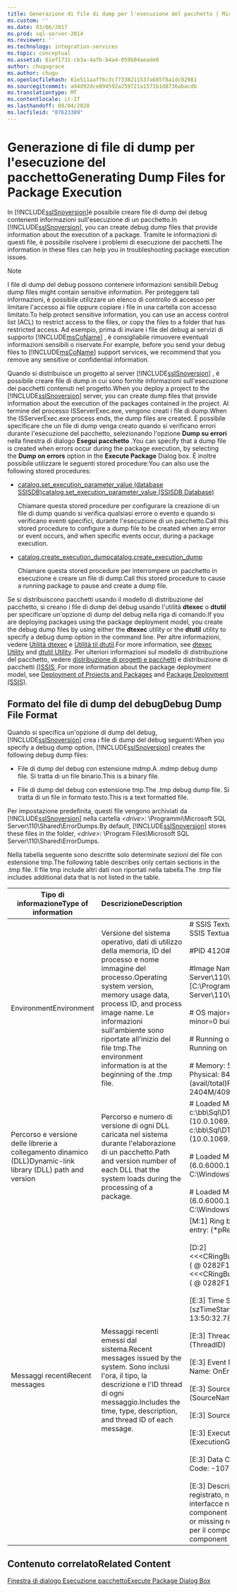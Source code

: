 ```yaml
---
title: Generazione di file di dump per l'esecuzione del pacchetto | Microsoft Docs
ms.custom: ''
ms.date: 03/06/2017
ms.prod: sql-server-2014
ms.reviewer: ''
ms.technology: integration-services
ms.topic: conceptual
ms.assetid: 61ef1731-cb3a-4afb-b4a4-059b04aeade0
author: chugugrace
ms.author: chugu
ms.openlocfilehash: 61e511aaff6c3c77338211537a685f8a1dc82981
ms.sourcegitcommit: ad4d92dce894592a259721a1571b1d8736abacdb
ms.translationtype: MT
ms.contentlocale: it-IT
ms.lasthandoff: 08/04/2020
ms.locfileid: "87623389"
---
```

# <a name="generating-dump-files-for-package-execution"></a><span data-ttu-id="f1361-102">Generazione di file di dump per l'esecuzione del pacchetto</span><span class="sxs-lookup"><span data-stu-id="f1361-102">Generating Dump Files for Package Execution</span></span>
  <span data-ttu-id="f1361-103">In [!INCLUDE[ssISnoversion](../../includes/ssisnoversion-md.md)]è possibile creare file di dump del debug contenenti informazioni sull'esecuzione di un pacchetto.</span><span class="sxs-lookup"><span data-stu-id="f1361-103">In [!INCLUDE[ssISnoversion](../../includes/ssisnoversion-md.md)], you can create debug dump files that provide information about the execution of a package.</span></span> <span data-ttu-id="f1361-104">Tramite le informazioni di questi file, è possibile risolvere i problemi di esecuzione dei pacchetti.</span><span class="sxs-lookup"><span data-stu-id="f1361-104">The information in these files can help you in troubleshooting package execution issues.</span></span>  
  
> [!NOTE]  
>  <span data-ttu-id="f1361-105">I file di dump del debug possono contenere informazioni sensibili.</span><span class="sxs-lookup"><span data-stu-id="f1361-105">Debug dump files might contain sensitive information.</span></span> <span data-ttu-id="f1361-106">Per proteggere tali informazioni, è possibile utilizzare un elenco di controllo di accesso per limitare l'accesso ai file oppure copiare i file in una cartella con accesso limitato.</span><span class="sxs-lookup"><span data-stu-id="f1361-106">To help protect sensitive information, you can use an access control list (ACL) to restrict access to the files, or copy the files to a folder that has restricted access.</span></span> <span data-ttu-id="f1361-107">Ad esempio, prima di inviare i file del debug ai servizi di supporto [!INCLUDE[msCoName](../../includes/msconame-md.md)] , è consigliabile rimuovere eventuali informazioni sensibili o riservate.</span><span class="sxs-lookup"><span data-stu-id="f1361-107">For example, before you send your debug files to [!INCLUDE[msCoName](../../includes/msconame-md.md)] support services, we recommend that you remove any sensitive or confidential information.</span></span>  
  
 <span data-ttu-id="f1361-108">Quando si distribuisce un progetto al server [!INCLUDE[ssISnoversion](../../includes/ssisnoversion-md.md)] , è possibile creare file di dump in cui sono fornite informazioni sull'esecuzione dei pacchetti contenuti nel progetto.</span><span class="sxs-lookup"><span data-stu-id="f1361-108">When you deploy a project to the [!INCLUDE[ssISnoversion](../../includes/ssisnoversion-md.md)] server, you can create dump files that provide information about the execution of the packages contained in the project.</span></span> <span data-ttu-id="f1361-109">Al termine del processo ISServerExec.exe, vengono creati i file di dump.</span><span class="sxs-lookup"><span data-stu-id="f1361-109">When the ISServerExec.exe process ends, the dump files are created.</span></span> <span data-ttu-id="f1361-110">È possibile specificare che un file di dump venga creato quando si verificano errori durante l'esecuzione del pacchetto, selezionando l'opzione **Dump su errori** nella finestra di dialogo **Esegui pacchetto** .</span><span class="sxs-lookup"><span data-stu-id="f1361-110">You can specify that a dump file is created when errors occur during the package execution, by selecting the **Dump on errors** option in the **Execute Package** Dialog box.</span></span> <span data-ttu-id="f1361-111">È inoltre possibile utilizzare le seguenti stored procedure:</span><span class="sxs-lookup"><span data-stu-id="f1361-111">You can also use the following stored procedures:</span></span>  
  
-   [<span data-ttu-id="f1361-112">catalog.set_execution_parameter_value &#40;database SSISDB&#41;</span><span class="sxs-lookup"><span data-stu-id="f1361-112">catalog.set_execution_parameter_value &#40;SSISDB Database&#41;</span></span>](/sql/integration-services/system-stored-procedures/catalog-set-execution-parameter-value-ssisdb-database)  
  
     <span data-ttu-id="f1361-113">Chiamare questa stored procedure per configurare la creazione di un file di dump quando si verifica qualsiasi errore o evento e quando si verificano eventi specifici, durante l'esecuzione di un pacchetto.</span><span class="sxs-lookup"><span data-stu-id="f1361-113">Call this stored procedure to configure a dump file to be created when any error or event occurs, and when specific events occur, during a package execution.</span></span>  
  
-   [<span data-ttu-id="f1361-114">catalog.create_execution_dump</span><span class="sxs-lookup"><span data-stu-id="f1361-114">catalog.create_execution_dump</span></span>](/sql/integration-services/system-stored-procedures/catalog-create-execution-dump)  
  
     <span data-ttu-id="f1361-115">Chiamare questa stored procedure per interrompere un pacchetto in esecuzione e creare un file di dump.</span><span class="sxs-lookup"><span data-stu-id="f1361-115">Call this stored procedure to cause a running package to pause and create a dump file.</span></span>  
  
 <span data-ttu-id="f1361-116">Se si distribuiscono pacchetti usando il modello di distribuzione del pacchetto, si creano i file di dump del debug usando l'utilità **dtexec** o **dtutil** per specificare un'opzione di dump del debug nella riga di comando.</span><span class="sxs-lookup"><span data-stu-id="f1361-116">If you are deploying packages using the package deployment model, you create the debug dump files by using either the **dtexec** utility or the **dtutil** utility to specify a debug dump option in the command line.</span></span> <span data-ttu-id="f1361-117">Per altre informazioni, vedere [Utilità dtexec](../packages/dtexec-utility.md) e [Utilità til dtutil](../dtutil-utility.md).</span><span class="sxs-lookup"><span data-stu-id="f1361-117">For more information, see [dtexec Utility](../packages/dtexec-utility.md) and [dtutil Utility](../dtutil-utility.md).</span></span> <span data-ttu-id="f1361-118">Per ulteriori informazioni sul modello di distribuzione del pacchetto, vedere [distribuzione di progetti e pacchetti](../packages/deploy-integration-services-ssis-projects-and-packages.md) e distribuzione di pacchetti [&#40;&#41;SSIS ](../packages/legacy-package-deployment-ssis.md).</span><span class="sxs-lookup"><span data-stu-id="f1361-118">For more information about the package deployment model, see [Deployment of Projects and Packages](../packages/deploy-integration-services-ssis-projects-and-packages.md) and [Package Deployment &#40;SSIS&#41;](../packages/legacy-package-deployment-ssis.md).</span></span>  
  
## <a name="debug-dump-file-format"></a><span data-ttu-id="f1361-119">Formato del file di dump del debug</span><span class="sxs-lookup"><span data-stu-id="f1361-119">Debug Dump File Format</span></span>  
 <span data-ttu-id="f1361-120">Quando si specifica un'opzione di dump del debug, [!INCLUDE[ssISnoversion](../../includes/ssisnoversion-md.md)] crea i file di dump del debug seguenti:</span><span class="sxs-lookup"><span data-stu-id="f1361-120">When you specify a debug dump option, [!INCLUDE[ssISnoversion](../../includes/ssisnoversion-md.md)] creates the following debug dump files:</span></span>  
  
-   <span data-ttu-id="f1361-121">File di dump del debug con estensione mdmp.</span><span class="sxs-lookup"><span data-stu-id="f1361-121">A .mdmp debug dump file.</span></span> <span data-ttu-id="f1361-122">Si tratta di un file binario.</span><span class="sxs-lookup"><span data-stu-id="f1361-122">This is a binary file.</span></span>  
  
-   <span data-ttu-id="f1361-123">File di dump del debug con estensione tmp.</span><span class="sxs-lookup"><span data-stu-id="f1361-123">The .tmp debug dump file.</span></span> <span data-ttu-id="f1361-124">Si tratta di un file in formato testo.</span><span class="sxs-lookup"><span data-stu-id="f1361-124">This is a text formatted file.</span></span>  
  
 <span data-ttu-id="f1361-125">Per impostazione predefinita, questi file vengono archiviati da [!INCLUDE[ssISnoversion](../../includes/ssisnoversion-md.md)] nella cartella *\<drive>:* \Programmi\Microsoft SQL Server\110\Shared\ErrorDumps.</span><span class="sxs-lookup"><span data-stu-id="f1361-125">By default, [!INCLUDE[ssISnoversion](../../includes/ssisnoversion-md.md)] stores these files in the folder, *\<drive>:* \Program Files\Microsoft SQL Server\110\Shared\ErrorDumps.</span></span>  
  
 <span data-ttu-id="f1361-126">Nella tabella seguente sono descritte solo determinate sezioni del file con estensione tmp.</span><span class="sxs-lookup"><span data-stu-id="f1361-126">The following table describes only certain sections in the .tmp file.</span></span> <span data-ttu-id="f1361-127">Il file tmp include altri dati non riportati nella tabella.</span><span class="sxs-lookup"><span data-stu-id="f1361-127">The .tmp file includes additional data that is not listed in the table.</span></span>  
  
|<span data-ttu-id="f1361-128">Tipo di informazione</span><span class="sxs-lookup"><span data-stu-id="f1361-128">Type of information</span></span>|<span data-ttu-id="f1361-129">Descrizione</span><span class="sxs-lookup"><span data-stu-id="f1361-129">Description</span></span>|<span data-ttu-id="f1361-130">Esempio</span><span class="sxs-lookup"><span data-stu-id="f1361-130">Example</span></span>|  
|-------------------------|-----------------|-------------|  
|<span data-ttu-id="f1361-131">Environment</span><span class="sxs-lookup"><span data-stu-id="f1361-131">Environment</span></span>|<span data-ttu-id="f1361-132">Versione del sistema operativo, dati di utilizzo della memoria, ID del processo e nome immagine del processo.</span><span class="sxs-lookup"><span data-stu-id="f1361-132">Operating system version, memory usage data, process ID, and process image name.</span></span> <span data-ttu-id="f1361-133">Le informazioni sull'ambiente sono riportate all'inizio del file tmp.</span><span class="sxs-lookup"><span data-stu-id="f1361-133">The environment information is at the beginning of the .tmp file.</span></span>|<span data-ttu-id="f1361-134"># SSIS Textual Dump taken at 9/13/2007 1:50:34 PM</span><span class="sxs-lookup"><span data-stu-id="f1361-134"># SSIS Textual Dump taken at 9/13/2007 1:50:34 PM</span></span><br /><br /> <span data-ttu-id="f1361-135">#PID 4120</span><span class="sxs-lookup"><span data-stu-id="f1361-135">#PID 4120</span></span><br /><br /> <span data-ttu-id="f1361-136">#Image Name [C:\Program Files\Microsoft SQL Server\110\DTS\Binn\DTExec.exe]</span><span class="sxs-lookup"><span data-stu-id="f1361-136">#Image Name [C:\Program Files\Microsoft SQL Server\110\DTS\Binn\DTExec.exe]</span></span><br /><br /> <span data-ttu-id="f1361-137"># OS major=6 minor=0 build=6000</span><span class="sxs-lookup"><span data-stu-id="f1361-137"># OS major=6 minor=0 build=6000</span></span><br /><br /> <span data-ttu-id="f1361-138"># Running on 2 amd64 processors under WOW64</span><span class="sxs-lookup"><span data-stu-id="f1361-138"># Running on 2 amd64 processors under WOW64</span></span><br /><br /> <span data-ttu-id="f1361-139"># Memory: 58% in use.</span><span class="sxs-lookup"><span data-stu-id="f1361-139"># Memory: 58% in use.</span></span> <span data-ttu-id="f1361-140">Physical: 845M/2044M  Paging: 2404M/4095M (avail/total)</span><span class="sxs-lookup"><span data-stu-id="f1361-140">Physical: 845M/2044M  Paging: 2404M/4095M (avail/total)</span></span>|  
|<span data-ttu-id="f1361-141">Percorso e versione delle librerie a collegamento dinamico (DLL)</span><span class="sxs-lookup"><span data-stu-id="f1361-141">Dynamic-link library (DLL) path and version</span></span>|<span data-ttu-id="f1361-142">Percorso e numero di versione di ogni DLL caricata nel sistema durante l'elaborazione di un pacchetto.</span><span class="sxs-lookup"><span data-stu-id="f1361-142">Path and version number of each DLL that the system loads during the processing of a package.</span></span>|<span data-ttu-id="f1361-143"># Loaded Module: c:\bb\Sql\DTS\src\bin\debug\i386\DTExec.exe (10.0.1069.5)</span><span class="sxs-lookup"><span data-stu-id="f1361-143"># Loaded Module: c:\bb\Sql\DTS\src\bin\debug\i386\DTExec.exe (10.0.1069.5)</span></span><br /><br /> <span data-ttu-id="f1361-144"># Loaded Module: C:\Windows\SysWOW64\ntdll.dll (6.0.6000.16386)</span><span class="sxs-lookup"><span data-stu-id="f1361-144"># Loaded Module: C:\Windows\SysWOW64\ntdll.dll (6.0.6000.16386)</span></span><br /><br /> <span data-ttu-id="f1361-145"># Loaded Module: C:\Windows\syswow64\kernel32.dll (6.0.6000.16386)</span><span class="sxs-lookup"><span data-stu-id="f1361-145"># Loaded Module: C:\Windows\syswow64\kernel32.dll (6.0.6000.16386)</span></span>|  
|<span data-ttu-id="f1361-146">Messaggi recenti</span><span class="sxs-lookup"><span data-stu-id="f1361-146">Recent messages</span></span>|<span data-ttu-id="f1361-147">Messaggi recenti emessi dal sistema.</span><span class="sxs-lookup"><span data-stu-id="f1361-147">Recent messages issued by the system.</span></span> <span data-ttu-id="f1361-148">Sono inclusi l'ora, il tipo, la descrizione e l'ID thread di ogni messaggio.</span><span class="sxs-lookup"><span data-stu-id="f1361-148">Includes the time, type, description, and thread ID of each message.</span></span>|<span data-ttu-id="f1361-149">[M:1]   Ring buffer entry:              (\*pRecord)</span><span class="sxs-lookup"><span data-stu-id="f1361-149">[M:1]   Ring buffer entry:              (\*pRecord)</span></span><br /><br /> <span data-ttu-id="f1361-150">[D:2]      <<\<CRingBufferLogging::RingBufferLoggingRecord>>> ( \@ 0282F1A8 )</span><span class="sxs-lookup"><span data-stu-id="f1361-150">[D:2]      <<\<CRingBufferLogging::RingBufferLoggingRecord>>> ( \@ 0282F1A8 )</span></span><br /><br /> <span data-ttu-id="f1361-151">[E:3]         Time Stamp: 2007-09-13 13:50:32.786      (szTimeStamp)</span><span class="sxs-lookup"><span data-stu-id="f1361-151">[E:3]         Time Stamp: 2007-09-13 13:50:32.786      (szTimeStamp)</span></span><br /><br /> <span data-ttu-id="f1361-152">[E:3]         Thread ID: 2368           (ThreadID)</span><span class="sxs-lookup"><span data-stu-id="f1361-152">[E:3]         Thread ID: 2368           (ThreadID)</span></span><br /><br /> <span data-ttu-id="f1361-153">[E:3]         Event Name: OnError                        (EventName)</span><span class="sxs-lookup"><span data-stu-id="f1361-153">[E:3]         Event Name: OnError                        (EventName)</span></span><br /><br /> <span data-ttu-id="f1361-154">[E:3]         Source Name:                (SourceName)</span><span class="sxs-lookup"><span data-stu-id="f1361-154">[E:3]         Source Name:                (SourceName)</span></span><br /><br /> <span data-ttu-id="f1361-155">[E:3]         Source ID:                        (SourceID)</span><span class="sxs-lookup"><span data-stu-id="f1361-155">[E:3]         Source ID:                        (SourceID)</span></span><br /><br /> <span data-ttu-id="f1361-156">[E:3]         Execution ID:                 (ExecutionGUID)</span><span class="sxs-lookup"><span data-stu-id="f1361-156">[E:3]         Execution ID:                 (ExecutionGUID)</span></span><br /><br /> <span data-ttu-id="f1361-157">[E:3]         Data Code: -1073446879              (DataCode)</span><span class="sxs-lookup"><span data-stu-id="f1361-157">[E:3]         Data Code: -1073446879              (DataCode)</span></span><br /><br /> <span data-ttu-id="f1361-158">[E:3]         Description: Componente mancante, non registrato, non aggiornabile oppure mancano interfacce necessarie.</span><span class="sxs-lookup"><span data-stu-id="f1361-158">[E:3]         Description: The component is missing, not registered, not upgradeable, or missing required interfaces.</span></span> <span data-ttu-id="f1361-159">Informazioni di contatto per il componente: "".</span><span class="sxs-lookup"><span data-stu-id="f1361-159">The contact information for this component is "".</span></span>|  
  
## <a name="related-content"></a><span data-ttu-id="f1361-160">Contenuto correlato</span><span class="sxs-lookup"><span data-stu-id="f1361-160">Related Content</span></span>  
 [<span data-ttu-id="f1361-161">Finestra di dialogo Esecuzione pacchetto</span><span class="sxs-lookup"><span data-stu-id="f1361-161">Execute Package Dialog Box</span></span>](../execute-package-dialog-box.md)  
  
  
